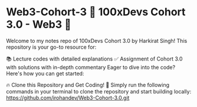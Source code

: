 # Web3-Cohort-3 🚀 100xDevs Cohort 3.0 - Web3 🚀

Welcome to my notes repo of 100xDevs Cohort 3.0 by Harkirat Singh!
This repository is your go-to resource for:

📚 Lecture codes with detailed explanations
✅ Assignment of Cohort 3.0 with solutions with in-depth commentary
Eager to dive into the code? Here's how you can get started:

🔥 Clone this Repository and Get Coding! 💫
Simply run the following commands in your terminal to clone the repository and start building locally:
https://github.com/irohandev/Web3-Cohort-3.0.git
